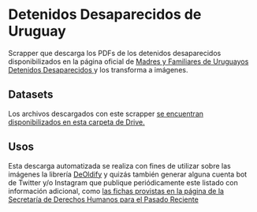 # Detenidos Desaparecidos de Uruguay

Scrapper que descarga los PDFs de los detenidos desaparecidos disponibilizados en la 
página oficial de [Madres y Familiares de Uruguayos Detenidos Desaparecidos
](https://desaparecidos.org.uy/desaparecidos/) y los transforma a imágenes.

## Datasets

Los archivos descargados con este scrapper 
[se encuentran disponibilizados en esta carpeta de Drive.](https://drive.google.com/open?id=16sCjHrZ6648Z46Jmierp14BlaRgCps74)

## Usos

Esta descarga automatizada se realiza con fines de utilizar sobre las imágenes 
la librería [DeOldify](https://deoldify.ai/) y quizás también generar alguna cuenta 
bot de Twitter y/o Instagram que publique periódicamente este listado con información
adicional, como [las fichas provistas en la página de la Secretaría de Derechos Humanos para el Pasado Reciente](https://www.gub.uy/secretaria-derechos-humanos-pasado-reciente/comunicacion/publicaciones?field_tipo_de_publicacion_target_id=226&year=all&month=all&field_tematica_target_id=206&field_publico_target_id=29&page=0)
